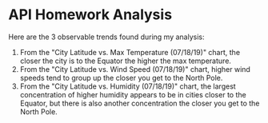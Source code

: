 # API Homework Analysis
Here are the 3 observable trends found during my analysis:
  1. From the "City Latitude vs. Max Temperature (07/18/19)" chart, the closer the city is to the Equator the higher the max temperature.
  2. From the "City Latitude vs. Wind Speed (07/18/19)" chart, higher wind speeds tend to group up the closer you get to the North Pole.
  3. From the "City Latitude vs. Humidity (07/18/19)" chart, the largest concentration of higher humidity appears to be in cities closer to the Equator, but there is also another concentration the closer you get to the North Pole.
